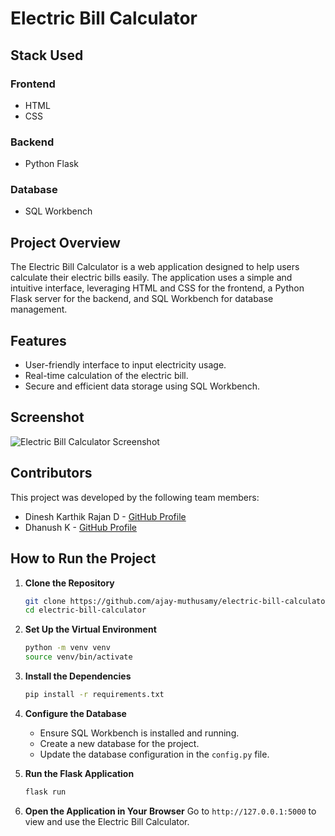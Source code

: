 # Electric Bill Calculator

## Stack Used

### Frontend
- HTML
- CSS

### Backend
- Python Flask

### Database
- SQL Workbench

## Project Overview
The Electric Bill Calculator is a web application designed to help users calculate their electric bills easily. The application uses a simple and intuitive interface, leveraging HTML and CSS for the frontend, a Python Flask server for the backend, and SQL Workbench for database management.

## Features
- User-friendly interface to input electricity usage.
- Real-time calculation of the electric bill.
- Secure and efficient data storage using SQL Workbench.

## Screenshot
![Electric Bill Calculator Screenshot](https://tse1.mm.bing.net/th?id=OIP.DFUJ_FJQUgFgYSdO6XkIrAHaHa&pid=Api&P=0&h=180)



## Contributors
This project was developed by the following team members:

- Dinesh Karthik Rajan D - [GitHub Profile](https://github.com/DineshKarthikRajanD)
- Dhanush K - [GitHub Profile](https://github.com/DhanushKanagaraj)


## How to Run the Project

1. **Clone the Repository**
    ```bash
    git clone https://github.com/ajay-muthusamy/electric-bill-calculator.git
    cd electric-bill-calculator
    ```

2. **Set Up the Virtual Environment**
    ```bash
    python -m venv venv
    source venv/bin/activate  
    ```

3. **Install the Dependencies**
    ```bash
    pip install -r requirements.txt
    ```

4. **Configure the Database**
    - Ensure SQL Workbench is installed and running.
    - Create a new database for the project.
    - Update the database configuration in the `config.py` file.

5. **Run the Flask Application**
    ```bash
    flask run
    ```

6. **Open the Application in Your Browser**
    Go to `http://127.0.0.1:5000` to view and use the Electric Bill Calculator.





